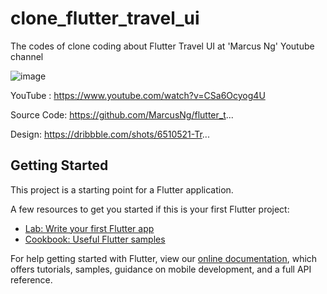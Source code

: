 # clone_flutter_travel_ui

The codes of clone coding about Flutter Travel UI at 'Marcus Ng' Youtube channel

![image](https://user-images.githubusercontent.com/36909992/125553571-c3150242-4a56-42d7-90ff-63f83daf3a62.png)

YouTube : https://www.youtube.com/watch?v=CSa6Ocyog4U

Source Code: https://github.com/MarcusNg/flutter_t...

Design: https://dribbble.com/shots/6510521-Tr...


## Getting Started

This project is a starting point for a Flutter application.

A few resources to get you started if this is your first Flutter project:

- [Lab: Write your first Flutter app](https://flutter.dev/docs/get-started/codelab)
- [Cookbook: Useful Flutter samples](https://flutter.dev/docs/cookbook)

For help getting started with Flutter, view our
[online documentation](https://flutter.dev/docs), which offers tutorials,
samples, guidance on mobile development, and a full API reference.
